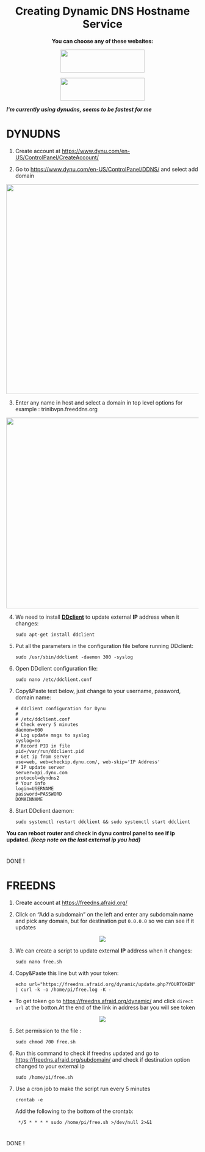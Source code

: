 
<h1 align="center"><b>Creating Dynamic DNS Hostname Service</b></a></h1>

<p align="center">
<b>You can choose any of these websites:</b>
<p align="center">
<a href="https://www.dynu.com/"><img src="https://i.imgur.com/0MUVjFU.png" width=220px height=60px></a>
<p align="center">
<a href="https://freedns.afraid.org/"><img src="https://i.imgur.com/wu29VlI.pngg" width=220px height=60px></a>

***I'm currently using dynudns, seems to be fastest for me***
#        
# DYNUDNS 

1. Create account at https://www.dynu.com/en-US/ControlPanel/CreateAccount/

2. Go to https://www.dynu.com/en-US/ControlPanel/DDNS/ and select add domain

<p align="center">
 <img src="https://i.imgur.com/3RRTPBF.jpg" width=800px height=550px>

3. Enter any name in host and select a domain in top level options for example : trinibvpn.freeddns.org

<p align="center">
 <img src="https://i.imgur.com/I1wyqim.jpg" width=800px height=500px>

4. We need to install <a href="https://ddclient.net/"><b>DDclient</b></a> to update external **IP** address when it changes:
           
       sudo apt-get install ddclient
       
5. Put all the parameters in the configuration file before running DDclient:
 
       sudo /usr/sbin/ddclient -daemon 300 -syslog
        
6. Open DDclient configuration file:
    
       sudo nano /etc/ddclient.conf

7. Copy&Paste text below, just change to your username, password, domain name:
     
       # ddclient configuration for Dynu
       #
       # /etc/ddclient.conf
       # Check every 5 minutes
       daemon=600
       # Log update msgs to syslog
       syslog=no
       # Record PID in file
       pid=/var/run/ddclient.pid
       # Get ip from server
       use=web, web=checkip.dynu.com/, web-skip='IP Address'
       # IP update server
       server=api.dynu.com
       protocol=dyndns2
       # Your info
       login=USERNAME
       password=PASSWORD
       DOMAINNAME
      
8. Start DDclient daemon:

       sudo systemctl restart ddclient && sudo systemctl start ddclient
 
**You can reboot router and check in dynu control panel to see if ip updated. _(keep note on the last external ip you had)_**
        
#       
DONE !
     
# FREEDNS

1. Create account at https://freedns.afraid.org/

2. Click on “Add a subdomain” on the left and enter any subdomain name and pick any domain, but for destination put `0.0.0.0` so we can see if it updates

<p align="center">
 <img src="https://i.imgur.com/YHZC7J8.jpg">

3. We can create a script to update external **IP** address when it changes:
           
       sudo nano free.sh
       
4. Copy&Paste this line but with your token:
 
       echo url="https://freedns.afraid.org/dynamic/update.php?YOURTOKEN" | curl -k -o /home/pi/free.log -K -
        
 * To get token go to https://freedns.afraid.org/dynamic/ and click `direct url` at the botton.At the end of the link in address bar you will see token
    
 <p align="center">
  <img src="https://i.imgur.com/oR4Icyw.jpg">
        
5. Set permission to the file :
    
       sudo chmod 700 free.sh

6. Run this command to check if freedns updated and go to https://freedns.afraid.org/subdomain/ and check if destination option changed to your external ip
     
       sudo /home/pi/free.sh
      
7. Use a cron job to make the script run every 5 minutes

       crontab -e
        
    Add the following to the bottom of the crontab: 
        
        */5 * * * * sudo /home/pi/free.sh >/dev/null 2>&1
#        
DONE !
